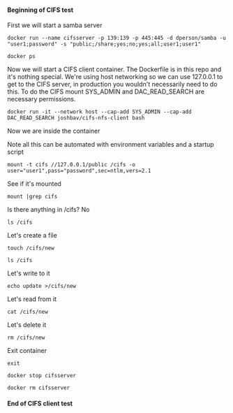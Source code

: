 #### Beginning of CIFS test

First we will start a samba server

`docker run --name cifsserver -p 139:139 -p 445:445 -d dperson/samba -u "user1;password" -s "public;/share;yes;no;yes;all;user1;user1"`

`docker ps`

Now we will start a CIFS client container.
The Dockerfile is in this repo and it's nothing special.
We're using host networking so we can use 127.0.0.1 to get to the CIFS server,
in production you wouldn't necessarily need to do this.
To do the CIFS mount SYS_ADMIN and DAC_READ_SEARCH are necessary permissions.

`docker run -it --network host --cap-add SYS_ADMIN --cap-add DAC_READ_SEARCH joshbav/cifs-nfs-client bash`

Now we are inside the container

Note all this can be automated with environment variables and a startup script

`mount -t cifs //127.0.0.1/public /cifs -o user="user1",pass="password",sec=ntlm,vers=2.1`

See if it's mounted

`mount |grep cifs`

Is there anything in /cifs? No

`ls /cifs`

Let's create a file

`touch /cifs/new`

`ls /cifs`

Let's write to it

`echo update >/cifs/new`

Let's read from it

`cat /cifs/new`

Let's delete it

`rm /cifs/new`

Exit container

`exit`


`docker stop cifsserver`

`docker rm cifsserver`

#### End of CIFS client test



